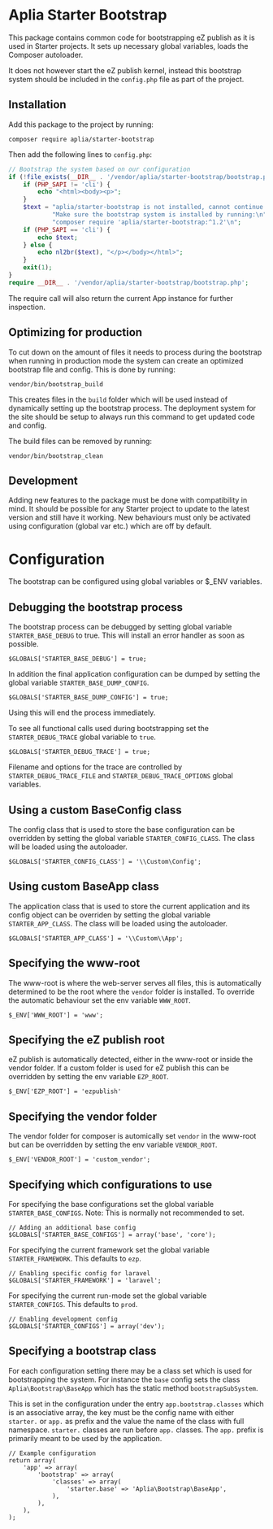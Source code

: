 # Aplia Starter Bootstrap

This package contains common code for bootstrapping eZ publish as it is used in Starter projects.
It sets up necessary global variables, loads the Composer autoloader.

It does not however start the eZ publish kernel, instead this bootstrap system should be included
in the `config.php` file as part of the project.


## Installation

Add this package to the project by running:

```
composer require aplia/starter-bootstrap
```

Then add the following lines to `config.php`:

```php
// Bootstrap the system based on our configuration
if (!file_exists(__DIR__ . '/vendor/aplia/starter-bootstrap/bootstrap.php')) {
    if (PHP_SAPI != 'cli') {
        echo "<html><body><p>";
    }
    $text = "aplia/starter-bootstrap is not installed, cannot continue.\n" .
            "Make sure the bootstrap system is installed by running:\n" .
            "composer require 'aplia/starter-bootstrap:^1.2'\n";
    if (PHP_SAPI == 'cli') {
        echo $text;
    } else {
        echo nl2br($text), "</p></body></html>";
    }
    exit(1);
}
require __DIR__ . '/vendor/aplia/starter-bootstrap/bootstrap.php';
```

The require call will also return the current App instance
for further inspection.

## Optimizing for production

To cut down on the amount of files it needs to process during the bootstrap
when running in production mode the system can create an optimized
bootstrap file and config. This is done by running:

```
vendor/bin/bootstrap_build
```

This creates files in the `build` folder which will be used instead of
dynamically setting up the bootstrap process.
The deployment system for the site should be setup to always run
this command to get updated code and config.

The build files can be removed by running:

```
vendor/bin/bootstrap_clean
```

## Development

Adding new features to the package must be done with compatibility in mind.
It should be possible for any Starter project to update to the latest version
and still have it working.
New behaviours must only be activated using configuration (global var etc.)
which are off by default.

# Configuration

The bootstrap can be configured using global variables or $_ENV variables.

## Debugging the bootstrap process

The bootstrap process can be debugged by setting global variable `STARTER_BASE_DEBUG` to true.
This will install an error handler as soon as possible.

```
$GLOBALS['STARTER_BASE_DEBUG'] = true;
```

In addition the final application configuration can be dumped by setting the global variable
`STARTER_BASE_DUMP_CONFIG`.

```
$GLOBALS['STARTER_BASE_DUMP_CONFIG'] = true;
```

Using this will end the process immediately.

To see all functional calls used during bootstrapping set the `STARTER_DEBUG_TRACE`
global variable to `true`.

```
$GLOBALS['STARTER_DEBUG_TRACE'] = true;
```

Filename and options for the trace are controlled by `STARTER_DEBUG_TRACE_FILE` and
`STARTER_DEBUG_TRACE_OPTIONS` global variables.

## Using a custom BaseConfig class

The config class that is used to store the base configuration can be overridden by setting
the global variable `STARTER_CONFIG_CLASS`. The class will be loaded using the autoloader.

```
$GLOBALS['STARTER_CONFIG_CLASS'] = '\\Custom\Config';
```

## Using custom BaseApp class

The application class that is used to store the current application and its config object
can be overriden by setting the global variable `STARTER_APP_CLASS`. The class will be loaded
using the autoloader.

```
$GLOBALS['STARTER_APP_CLASS'] = '\\Custom\\App';
```

## Specifying the www-root

The www-root is where the web-server serves all files, this is automatically determined to be
the root where the `vendor` folder is installed. To override the automatic behaviour
set the env variable `WWW_ROOT`.

```
$_ENV['WWW_ROOT'] = 'www';
```

## Specifying the eZ publish root

eZ publish is automatically detected, either in the www-root or inside the vendor folder.
If a custom folder is used for eZ publish this can be overridden by setting the env
variable `EZP_ROOT`.

```
$_ENV['EZP_ROOT'] = 'ezpublish'
```

## Specifying the vendor folder

The vendor folder for composer is automically set `vendor` in the www-root but can be
overridden by setting the env variable `VENDOR_ROOT`.

```
$_ENV['VENDOR_ROOT'] = 'custom_vendor';
```

## Specifying which configurations to use

For specifying the base configurations set the global variable `STARTER_BASE_CONFIGS`.
Note: This is normally not recommended to set.

```
// Adding an additional base config
$GLOBALS['STARTER_BASE_CONFIGS'] = array('base', 'core');
```

For specifying the current framework set the global variable `STARTER_FRAMEWORK`.
This defaults to `ezp`.

```
// Enabling specific config for laravel
$GLOBALS['STARTER_FRAMEWORK'] = 'laravel';
```

For specifying the current run-mode set the global variable `STARTER_CONFIGS`.
This defaults to `prod`.

```
// Enabling development config
$GLOBALS['STARTER_CONFIGS'] = array('dev');
```

## Specifying a bootstrap class

For each configuration setting there may be a class set which is used for
bootstrapping the system. For instance the `base` config sets the class
`Aplia\Bootstrap\BaseApp` which has the static method `bootstrapSubSystem`.

This is set in the configuration under the entry `app.bootstrap.classes`
which is an associative array, the key must be the config name with either
`starter.` or `app.` as prefix and the value the name of the class with full
namespace. `starter.` classes are run before `app.` classes. The `app.` prefix
is primarily meant to be used by the application.

```
// Example configuration
return array(
    'app' => array(
        'bootstrap' => array(
            'classes' => array(
                'starter.base' => 'Aplia\Bootstrap\BaseApp',
            ),
        ),
    ),
);
```
